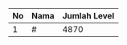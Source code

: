 | No | Nama            | Jumlah Level |
|----|-----------------|--------------|
| 1  | #    |    4870        |
